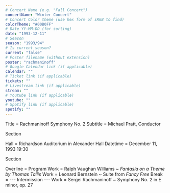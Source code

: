 ```yaml
---
# Concert Name (e.g. "Fall Concert")
concertName: "Winter Concert"
# Concert Color theme (use hex form of sRGB to find)
colorTheme: "#00B0FF"
# Date YY-MM-DD (for sorting)
date: "1993-12-11"
# Season
season: "1993/94"
# Is current season?
current: "false"
# Poster filename (without extension)
poster: "rachmaninoff"
# Google Calendar link (if applicable)
calendar: ""
# Ticket link (if applicable)
tickets: ""
# Livestream link (if applicable)
stream: ""
# Youtube link (if applicable)
youtube: ""
# Spotify link (if applicable)
spotify: ""
---
```

Title = Rachmaninoff Symphony No. 2
Subtitle = Michael Pratt, Conductor

Section

Hall = Richardson Auditorium in Alexander Hall
Datetime = December 11, 1993 19:30

Section

Overline = Program
Work = Ralph Vaughan Williams ~ *Fantasia on a Theme by Thomas Tallis*
Work = Leonard Bernstein ~ Suite from *Fancy Free*
Break = --- Intermission ---
Work = Sergei Rachmaninoff ~ Symphony No. 2 in E minor, op. 27
